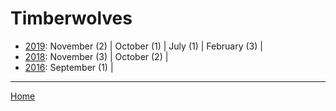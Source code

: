 # Timberwolves

  * [2019](./timberwolves-2019.md): 
      November (2) | 
      October (1) | 
      July (1) | 
      February (3) | 
  * [2018](./timberwolves-2018.md): 
      November (3) | 
      October (2) | 
  * [2016](./timberwolves-2016.md): 
      September (1) | 

----

[Home](../)
